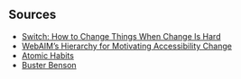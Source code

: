 ## Sources

- [Switch: How to Change Things When Change Is Hard](http://heathbrothers.com/books/switch/)
- [WebAIM’s Hierarchy for Motivating Accessibility Change](https://webaim.org/blog/motivating-accessibility-change/)
- [Atomic Habits](https://jamesclear.com/atomic-habits)
- [Buster Benson](https://busterbenson.com/)
